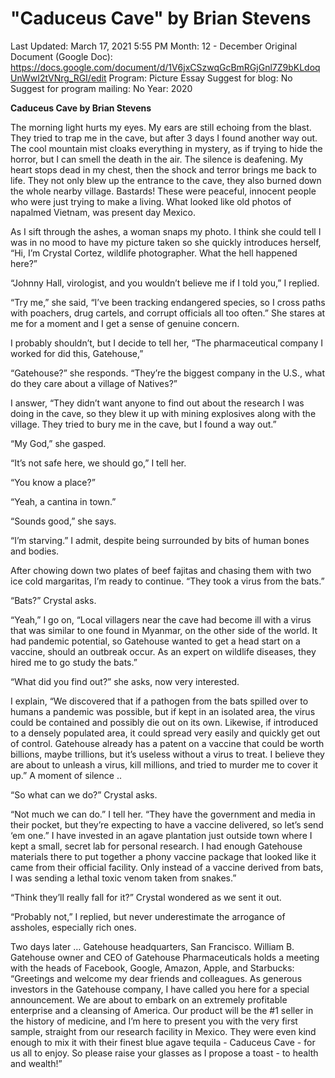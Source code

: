 # "Caduceus Cave" by Brian Stevens

Last Updated: March 17, 2021 5:55 PM
Month: 12 - December
Original Document (Google Doc): https://docs.google.com/document/d/1V6jxCSzwqGcBmRGjGnl7Z9bKLdoqUnWwI2tVNrg_RGI/edit
Program: Picture Essay
Suggest for blog: No
Suggest for program mailing: No
Year: 2020

**Caduceus Cave by Brian Stevens**

The morning light hurts my eyes. My ears are still echoing from the blast. They tried to trap me in the cave, but after 3 days I found another way out. The cool mountain mist cloaks everything in mystery, as if trying to hide the horror, but I can smell the death in the air. The silence is deafening. My heart stops dead in my chest, then the shock and terror brings me back to life. They not only blew up the entrance to the cave, they also burned down the whole nearby village. Bastards! These were peaceful, innocent people who were just trying to make a living. What looked like old photos of napalmed Vietnam, was present day Mexico.

As I sift through the ashes, a woman snaps my photo. I think she could tell I was in no mood to have my picture taken so she quickly introduces herself, “Hi, I’m Crystal Cortez, wildlife photographer. What the hell happened here?”

“Johnny Hall, virologist, and you wouldn’t believe me if I told you,” I replied.

“Try me,” she said, “I’ve been tracking endangered species, so I cross paths with poachers, drug cartels, and corrupt officials all too often.” She stares at me for a moment and I get a sense of genuine concern.

I probably shouldn’t, but I decide to tell her, “The pharmaceutical company I worked for did this, Gatehouse,”

“Gatehouse?” she responds. “They’re the biggest company in the U.S., what do they care about a village of Natives?”

I answer, “They didn’t want anyone to find out about the research I was doing in the cave, so they blew it up with mining explosives along with the village. They tried to bury me in the cave, but I found a way out.”

“My God,” she gasped.

“It’s not safe here, we should go,” I tell her.

“You know a place?”

“Yeah, a cantina in town.”

“Sounds good,” she says.

“I’m starving.” I admit, despite being surrounded by bits of human bones and bodies.

After chowing down two plates of beef fajitas and chasing them with two ice cold margaritas, I’m ready to continue. “They took a virus from the bats.”

“Bats?” Crystal asks.

“Yeah,” I go on, “Local villagers near the cave had become ill with a virus that was similar to one found in Myanmar, on the other side of the world. It had pandemic potential, so Gatehouse wanted to get a head start on a vaccine, should an outbreak occur. As an expert on wildlife diseases, they hired me to go study the bats.”

“What did you find out?” she asks, now very interested.

I explain, “We discovered that if a pathogen from the bats spilled over to humans a pandemic was possible, but if kept in an isolated area, the virus could be contained and possibly die out on its own. Likewise, if introduced to a densely populated area, it could spread very easily and quickly get out of control. Gatehouse already has a patent on a vaccine that could be worth billions, maybe trillions, but it’s useless without a virus to treat. I believe they are about to unleash a virus, kill millions, and tried to murder me to cover it up.” A moment of silence ..

“So what can we do?” Crystal asks.

“Not much we can do.” I tell her. “They have the government and media in their pocket, but they’re expecting to have a vaccine delivered, so let’s send ‘em one.” I have invested in an agave plantation just outside town where I kept a small, secret lab for personal research. I had enough Gatehouse materials there to put together a phony vaccine package that looked like it came from their official facility. Only instead of a vaccine derived from bats, I was sending a lethal toxic venom taken from snakes.”

“Think they’ll really fall for it?” Crystal wondered as we sent it out.

“Probably not,” I replied, but never underestimate the arrogance of assholes, especially rich ones.

Two days later … Gatehouse headquarters, San Francisco. William B. Gatehouse owner and CEO of Gatehouse Pharmaceuticals holds a meeting with the heads of Facebook, Google, Amazon, Apple, and Starbucks: “Greetings and welcome my dear friends and colleagues. As generous investors in the Gatehouse company, I have called you here for a special announcement. We are about to embark on an extremely profitable enterprise and a cleansing of America. Our product will be the #1 seller in the history of medicine, and I’m here to present you with the very first sample, straight from our research facility in Mexico. They were even kind enough to mix it with their finest blue agave tequila - Caduceus Cave - for us all to enjoy. So please raise your glasses as I propose a toast - to health and wealth!”